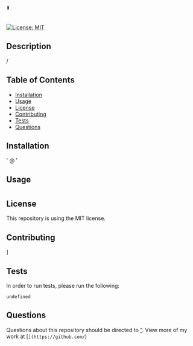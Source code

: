 # '

[![License: MIT](https://img.shields.io/badge/License-MIT-yellow.svg)](https://opensource.org/licenses/MIT)

## Description

/

## Table of Contents

* [Installation](#installation)
* [Usage](#usage)
* [License](#license)
* [Contributing](#contributing)
* [Tests](#tests)
* [Questions](#questions)

## Installation
'
@
'
## Usage

#

## License

This repository is using the MIT license.

## Contributing

]

## Tests

In order to run tests, please run the following:

` undefined `

## Questions

Questions about this repository should be directed to ["](mailto:"). View more of my work at [`](https://github.com/`)

